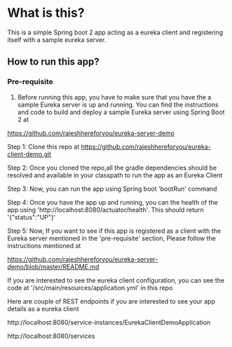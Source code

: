 # What is this?

This is a simple Spring boot 2 app acting as a eureka client and registering itself with a sample eureka server. 

## How to run this app?

### Pre-requisite

1. Before running this app, you have to make sure that you have the a sample Eureka server is up and running. 
You can find the instructions and code to build and deploy a sample Eureka server using Spring Boot 2 at 

https://github.com/rajeshhereforyou/eureka-server-demo

Step 1: Clone this repo at https://github.com/rajeshhereforyou/eureka-client-demo.git

Step 2: Once you cloned the repo,all the gradle dependencies should be resolved and available in your classpath to run the app as an Eureka Client

Step 3: Now, you can run the app using Spring boot 'bootRun' command

Step 4: Once you have the app up and running, you can the health of the app using 'http://localhost:8080/actuator/health'. This should return '{"status":"UP"}'

Step 5: Now, If you want to see if this app is registered as a client with the Eureka server mentioned in the 'pre-requisite' section, Please follow the instructions mentioned at  

https://github.com/rajeshhereforyou/eureka-server-demo/blob/master/README.md

If you are interested to see the eureka client  configuration, you can see the code at '/src/main/resources/application.yml' in this repo


Here are couple of REST endpoints if you are interested to see your app details as a eureka client


http://localhost:8080/service-instances/EurekaClientDemoApplication

http://localhost:8080/services